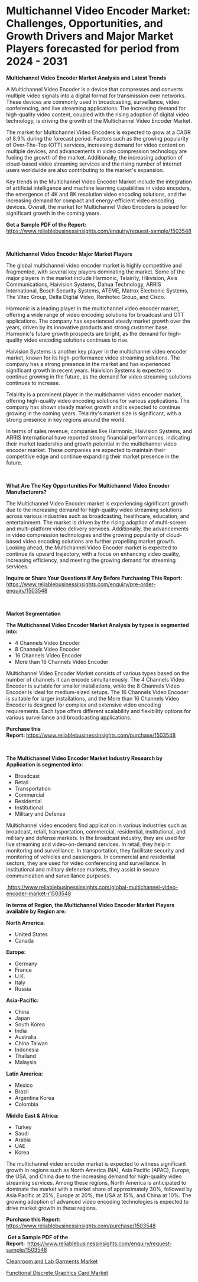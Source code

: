 <p><h1>Multichannel Video Encoder Market: Challenges, Opportunities, and Growth Drivers and Major Market Players forecasted for period from 2024 - 2031</h1></p><p><strong>Multichannel Video Encoder Market Analysis and Latest Trends</strong></p>
<p><p>A Multichannel Video Encoder is a device that compresses and converts multiple video signals into a digital format for transmission over networks. These devices are commonly used in broadcasting, surveillance, video conferencing, and live streaming applications. The increasing demand for high-quality video content, coupled with the rising adoption of digital video technology, is driving the growth of the Multichannel Video Encoder Market.</p><p>The market for Multichannel Video Encoders is expected to grow at a CAGR of 8.9% during the forecast period. Factors such as the growing popularity of Over-The-Top (OTT) services, increasing demand for video content on multiple devices, and advancements in video compression technology are fueling the growth of the market. Additionally, the increasing adoption of cloud-based video streaming services and the rising number of internet users worldwide are also contributing to the market's expansion.</p><p>Key trends in the Multichannel Video Encoder Market include the integration of artificial intelligence and machine learning capabilities in video encoders, the emergence of 4K and 8K resolution video encoding solutions, and the increasing demand for compact and energy-efficient video encoding devices. Overall, the market for Multichannel Video Encoders is poised for significant growth in the coming years.</p></p>
<p><strong>Get a Sample PDF of the Report:&nbsp;</strong> <a href="https://www.reliablebusinessinsights.com/enquiry/request-sample/1503548">https://www.reliablebusinessinsights.com/enquiry/request-sample/1503548</a></p>
<p>&nbsp;</p>
<p><strong>Multichannel Video Encoder Major Market Players</strong></p>
<p><p>The global multichannel video encoder market is highly competitive and fragmented, with several key players dominating the market. Some of the major players in the market include Harmonic, Telairity, Hikvision, Axis Communications, Haivision Systems, Dahua Technology, ARRIS International, Bosch Security Systems, ATEME, Matrox Electronic Systems, The Vitec Group, Delta Digital Video, Renhotec Group, and Cisco.</p><p>Harmonic is a leading player in the multichannel video encoder market, offering a wide range of video encoding solutions for broadcast and OTT applications. The company has experienced steady market growth over the years, driven by its innovative products and strong customer base. Harmonic's future growth prospects are bright, as the demand for high-quality video encoding solutions continues to rise.</p><p>Haivision Systems is another key player in the multichannel video encoder market, known for its high-performance video streaming solutions. The company has a strong presence in the market and has experienced significant growth in recent years. Haivision Systems is expected to continue growing in the future, as the demand for video streaming solutions continues to increase.</p><p>Telairity is a prominent player in the multichannel video encoder market, offering high-quality video encoding solutions for various applications. The company has shown steady market growth and is expected to continue growing in the coming years. Telairity's market size is significant, with a strong presence in key regions around the world.</p><p>In terms of sales revenue, companies like Harmonic, Haivision Systems, and ARRIS International have reported strong financial performances, indicating their market leadership and growth potential in the multichannel video encoder market. These companies are expected to maintain their competitive edge and continue expanding their market presence in the future.</p></p>
<p>&nbsp;</p>
<p><strong>What Are The Key Opportunities For Multichannel Video Encoder Manufacturers?</strong></p>
<p><p>The Multichannel Video Encoder market is experiencing significant growth due to the increasing demand for high-quality video streaming solutions across various industries such as broadcasting, healthcare, education, and entertainment. The market is driven by the rising adoption of multi-screen and multi-platform video delivery services. Additionally, the advancements in video compression technologies and the growing popularity of cloud-based video encoding solutions are further propelling market growth. Looking ahead, the Multichannel Video Encoder market is expected to continue its upward trajectory, with a focus on enhancing video quality, increasing efficiency, and meeting the growing demand for streaming services.</p></p>
<p><strong>Inquire or Share Your Questions If Any Before Purchasing This Report:</strong> <a href="https://www.reliablebusinessinsights.com/enquiry/pre-order-enquiry/1503548">https://www.reliablebusinessinsights.com/enquiry/pre-order-enquiry/1503548</a></p>
<p>&nbsp;</p>
<p><strong>Market Segmentation</strong></p>
<p><strong>The Multichannel Video Encoder Market Analysis by types is segmented into:</strong></p>
<p><ul><li>4 Channels Video Encoder</li><li>8 Channels Video Encoder</li><li>16 Channels Video Encoder</li><li>More than 16 Channels Video Encoder</li></ul></p>
<p><p>Multichannel Video Encoder Market consists of various types based on the number of channels it can encode simultaneously. The 4 Channels Video Encoder is suitable for smaller installations, while the 8 Channels Video Encoder is ideal for medium-sized setups. The 16 Channels Video Encoder is suitable for larger installations, and the More than 16 Channels Video Encoder is designed for complex and extensive video encoding requirements. Each type offers different scalability and flexibility options for various surveillance and broadcasting applications.</p></p>
<p><strong>Purchase this Report:&nbsp;</strong><a href="https://www.reliablebusinessinsights.com/purchase/1503548">https://www.reliablebusinessinsights.com/purchase/1503548</a></p>
<p>&nbsp;</p>
<p><strong>The Multichannel Video Encoder Market Industry Research by Application is segmented into:</strong></p>
<p><ul><li>Broadcast</li><li>Retail</li><li>Transportation</li><li>Commercial</li><li>Residential</li><li>Institutional</li><li>Military and Defense</li></ul></p>
<p><p>Multichannel video encoders find application in various industries such as broadcast, retail, transportation, commercial, residential, institutional, and military and defense markets. In the broadcast industry, they are used for live streaming and video-on-demand services. In retail, they help in monitoring and surveillance. In transportation, they facilitate security and monitoring of vehicles and passengers. In commercial and residential sectors, they are used for video conferencing and surveillance. In institutional and military defense markets, they assist in secure communication and surveillance purposes.</p></p>
<p><a href="https://www.reliablebusinessinsights.com/global-multichannel-video-encoder-market-r1503548">&nbsp;https://www.reliablebusinessinsights.com/global-multichannel-video-encoder-market-r1503548</a></p>
<p><strong>In terms of Region, the Multichannel Video Encoder Market Players available by Region are:</strong></p>
<p>
    <p> <strong> North America: </strong>
        <ul>
            <li>United States</li>
            <li>Canada</li>
        </ul>
        </p> 
    <p> <strong> Europe: </strong>
        <ul>
            <li>Germany</li>
            <li>France</li>
            <li>U.K.</li>
            <li>Italy</li>
            <li>Russia</li>
        </ul>
        </p> 
    <p> <strong> Asia-Pacific: </strong>
        <ul>
            <li>China</li>
            <li>Japan</li>
            <li>South Korea</li>
            <li>India</li>
            <li>Australia</li>
            <li>China Taiwan</li>
            <li>Indonesia</li>
            <li>Thailand</li>
            <li>Malaysia</li>
        </ul>
        </p> 
    <p> <strong> Latin America: </strong>
        <ul>
            <li>Mexico</li>
            <li>Brazil</li>
            <li>Argentina Korea</li>
            <li>Colombia</li>
        </ul>
        </p> 
    <p> <strong> Middle East & Africa: </strong>
        <ul>
            <li>Turkey</li>
            <li>Saudi</li>
            <li>Arabia</li>
            <li>UAE</li>
            <li>Korea</li>
        </ul>
    </p>
    </p>
<p><p>The multichannel video encoder market is expected to witness significant growth in regions such as North America (NA), Asia Pacific (APAC), Europe, the USA, and China due to the increasing demand for high-quality video streaming services. Among these regions, North America is anticipated to dominate the market with a market share of approximately 30%, followed by Asia Pacific at 25%, Europe at 20%, the USA at 15%, and China at 10%. The growing adoption of advanced video encoding technologies is expected to drive market growth in these regions.</p></p>
<p><strong>Purchase this Report: </strong><a href="https://www.reliablebusinessinsights.com/purchase/1503548">https://www.reliablebusinessinsights.com/purchase/1503548</a></p>
<p>&nbsp;<strong>Get a Sample PDF of the Report:&nbsp;&nbsp;</strong><a href="https://www.reliablebusinessinsights.com/enquiry/request-sample/1503548">https://www.reliablebusinessinsights.com/enquiry/request-sample/1503548</a></p>
<p><strong></strong></p>
<p><p><a href="https://github.com/gamblestampleyjenny50m5sl6/Market-Research-Report-List-2/blob/main/cleanroom-and-lab-garments-market.md">Cleanroom and Lab Garments Market</a></p><p><a href="https://github.com/nicholepatriciadoylenwnrjr0/Market-Research-Report-List-2/blob/main/functional-discrete-graphics-card-market.md">Functional Discrete Graphics Card Market</a></p></p>